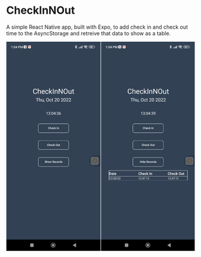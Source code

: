 # CheckInNOut

A simple React Native app, built with Expo, to add check in and check out time to the AsyncStorage and retreive that data to show as a table.  

![Screenshot of the App](./screenshots/s_01.jpg)